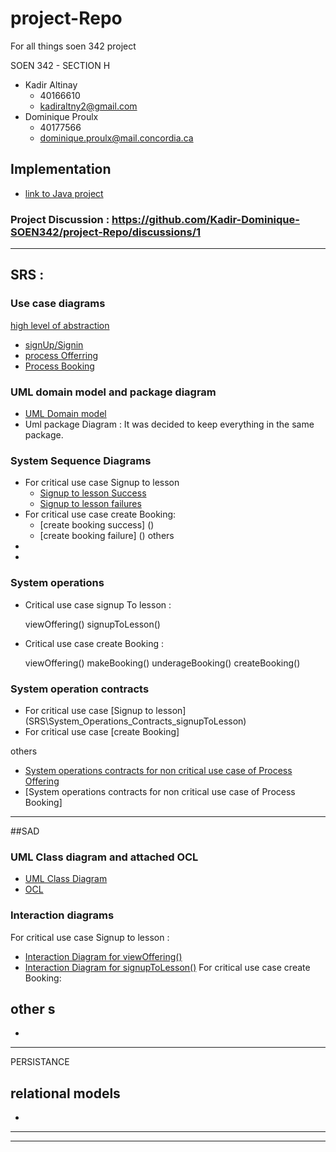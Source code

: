 # project-Repo

For all things soen 342 project

SOEN 342 - SECTION H

- Kadir Altinay
  - 40166610
  - kadiraltny2@gmail.com
- Dominique Proulx
  - 40177566
  - dominique.proulx@mail.concordia.ca

## Implementation
- [link to Java project](lessonator2000)

### Project Discussion : https://github.com/Kadir-Dominique-SOEN342/project-Repo/discussions/1
---
## SRS : 

### Use case diagrams 
[high level of abstraction](SRS/UseCase_v4.jpg)
- [signUp/Signin](SRS/UseCase_Diagram_SignUpSignIn_v1.jpg)
- [process Offerring](SRS/UseCase_Diagram_ProcessOfferings_v1.jpg)
- [Process Booking](SRS/UseCase_Diagram_ProcessBookings_v1.jpg)



### UML domain model and package diagram
-  [UML Domain model](SRS/UmlDomainModel_v11.jpg)
-   Uml package Diagram : It was decided to keep everything in the same package.

### System Sequence Diagrams 
- For critical use case Signup to lesson
  - [Signup to lesson Success](SRS/SystemSequenceDiagram_SignupToLesson.jpg)
  - [Signup to lesson failures](SRS/SystemSequenceDiagram_SignupToLesson_Failures.jpg)
- For critical use case create Booking:
  - [create booking success] ()
  - [create booking failure] () 
others 
-
- 


### System operations

- Critical use case signup To lesson :

    viewOffering()
    signupToLesson()

- Critical use case create Booking :

    viewOffering()
    makeBooking()
    underageBooking()
    createBooking()


### System operation contracts 
- For critical use case [Signup to lesson] (SRS\System_Operations_Contracts_signupToLesson)
- For critical use case [create Booking]

others 
- [System operations contracts for non critical use case of Process Offering](SRS\SystemOperation_Contracts_ProcessOfferings_NonCritical)
- [System operations contracts for non critical use case of Process Booking]
---
##SAD 
### UML Class diagram and attached OCL
- [UML Class Diagram](SAD/UmlClassDiagram_v12.jpg)
- [OCL]()

### Interaction diagrams
For critical use case Signup to lesson : 
- [Interaction Diagram for viewOffering()](SAD/InteractionDiagram_viewOffering_v5.jpg)
- [Interaction Diagram for signupToLesson()](SAD/InteractionDiagram_signupToLesson_v4.jpg)
For critical use case create Booking: 

other s 
-
- 


--- 
PERSISTANCE
 ## relational models
 -
----



---





